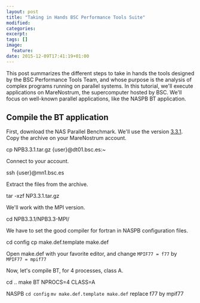 ```yaml
---
layout: post
title: "Taking in Hands BSC Performance Tools Suite"
modified:
categories: 
excerpt:
tags: []
image:
  feature:
date: 2015-12-09T17:41:19+01:00
---
```


This post summarizes the different steps to take in hands the tools designed by the BSC Performance Tools Team, and whose purpose is the analysis of complex programs running on parallel systems. In this tutorial, we'll execute applications on MareNostrum, the supercomputer hosted by BSC. We'll focus on well-known parallel applications, like the NASPB BT application.

## Compile the BT application

First, download the NAS Parallel Benchmark. We'll use the version [3.3.1](http://www.nas.nasa.gov/assets/npb/NPB3.3.1.tar.gz).
Copy the archive on your MareNostrum account.

  cp NPB3.3.1.tar.gz {user}@dt01.bsc.es:~

Connect to your account.

  ssh {user}@mn1.bsc.es

Extract the files from the archive.

  tar -xzf NP3.3.1.tar.gz

We'll work with the MPI version.

  cd NPB3.3.1/NPB3.3-MPI/

We have to set the good compiler for fortran in NASPB configuration files.

  cd config
  cp make.def.template make.def

Open make.def with your favorite editor, and change `MPIF77 = f77` by `MPIF77 = mpif77`

Now, let's compile BT, for 4 processes, class A.

  cd ..
  make BT NPROCS=4 CLASS=A






NASPB
  `cd config`
`mv make.def.template make.def`
replace f77 by mpif77
